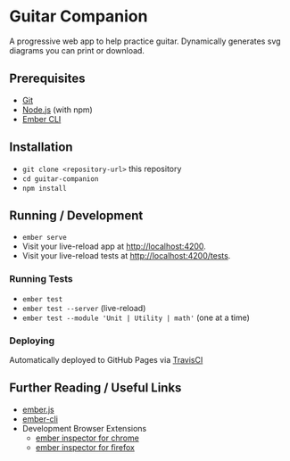 # Guitar Companion

A progressive web app to help practice guitar. Dynamically generates svg diagrams you can print or download. 

## Prerequisites

* [Git](https://git-scm.com/)
* [Node.js](https://nodejs.org/) (with npm)
* [Ember CLI](https://ember-cli.com/)

## Installation

* `git clone <repository-url>` this repository
* `cd guitar-companion`
* `npm install`

## Running / Development

* `ember serve`
* Visit your live-reload app at [http://localhost:4200](http://localhost:4200).
* Visit your live-reload tests at [http://localhost:4200/tests](http://localhost:4200/tests).

### Running Tests

* `ember test`
* `ember test --server` (live-reload)
* `ember test --module 'Unit | Utility | math'` (one at a time)

### Deploying

Automatically deployed to GitHub Pages via [TravisCI](travis.yml)

## Further Reading / Useful Links

* [ember.js](https://emberjs.com/)
* [ember-cli](https://ember-cli.com/)
* Development Browser Extensions
  * [ember inspector for chrome](https://chrome.google.com/webstore/detail/ember-inspector/bmdblncegkenkacieihfhpjfppoconhi)
  * [ember inspector for firefox](https://addons.mozilla.org/en-US/firefox/addon/ember-inspector/)

